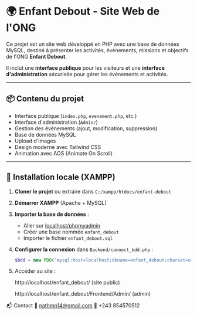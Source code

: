 # 🌍 Enfant Debout - Site Web de l'ONG

Ce projet est un site web développé en PHP avec une base de données MySQL, destiné à présenter les activités, événements, missions et objectifs de l'ONG **Enfant Debout**.

Il inclut une **interface publique** pour les visiteurs et une **interface d'administration** sécurisée pour gérer les événements et activités.


---

## 📦 Contenu du projet

- Interface publique (`index.php`, `evenement.php`, etc.)
- Interface d'administration (`Admin/`)
- Gestion des événements (ajout, modification, suppression)
- Base de données MySQL
- Upload d'images
- Design moderne avec Tailwind CSS
- Animation avec AOS (Animate On Scroll)

---

## 🔧 Installation locale (XAMPP)

1. **Cloner le projet** ou extraire dans `C:/xampp/htdocs/enfant-debout`
2. **Démarrer XAMPP** (Apache + MySQL)
3. **Importer la base de données** :
   - Aller sur [localhost/phpmyadmin](http://localhost/phpmyadmin)
   - Créer une base nommée `enfant_debout`
   - Importer le fichier `enfant_debout.sql`
4. **Configurer la connexion** dans `Backend/connect_bdd.php` :

   ```php
   $bdd = new PDO("mysql:host=localhost;dbname=enfant_debout;charset=utf8", "root", "");


5. Accéder au site :

    http://localhost/enfant_debout/ (site public)
    
    http://localhost/enfant_debout/Frontend/Admin/ (admin)



📬 Contact
📧 nathmn14@gmail.com
📱 +243 854570512

